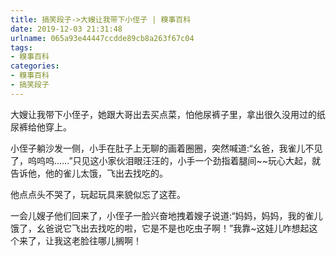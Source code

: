 ```yaml
---
title: 搞笑段子->大嫂让我带下小侄子 | 糗事百科
date: 2019-12-03 21:31:48
urlname: 065a93e44447ccdde89cb8a263f67c04
tags: 
- 糗事百科
categories:
- 糗事百科
- 搞笑段子
---
```

大嫂让我带下小侄子，她跟大哥出去买点菜，怕他尿裤子里，拿出很久没用过的纸尿裤给他穿上。

小侄子躺沙发一侧，小手在肚子上无聊的画着圈圈，突然喊道:“幺爸，我雀儿不见了，呜呜呜……”只见这小家伙泪眼汪汪的，小手一个劲指着腿间~~玩心大起，就告诉他，他的雀儿太饿，飞出去找吃的。

他点点头不哭了，玩起玩具来貌似忘了这茬。

一会儿嫂子他们回来了，小侄子一脸兴奋地拽着嫂子说道:“妈妈，妈妈，我的雀儿饿了，幺爸说它飞出去找吃的啦，它是不是也吃虫子啊！”我靠~这娃儿咋想起这个来了，让我这老脸往哪儿搁啊！


